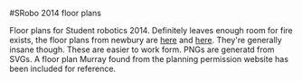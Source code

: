 #SRobo 2014 floor plans

Floor plans for Student robotics 2014. Definitely leaves enough room for fire
exists, the floor plans from newbury are
[here](http://www.racecoursenewbury.co.uk/documents/Grandstand-Ground-Floor.pdf)
and
[here](http://www.racecoursenewbury.co.uk/documents/Grandstand-Second-Floor.pdf).
They're generally insane though. These are easier to work form. PNGs are
generatd from SVGs. A floor plan Murray found from the planning permission
website has been included for reference.
